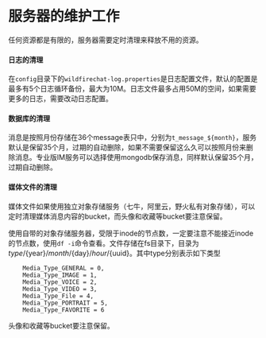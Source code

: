 # 服务器的维护工作
任何资源都是有限的，服务器需要定时清理来释放不用的资源。
#### 日志的清理
在```config```目录下的```wildfirechat-log.properties```是日志配置文件，默认的配置是最多有5个日志循环备份，最大为10M。日志文件最多占用50M的空间，如果需要更多的日志，需要改动日志配置。

#### 数据库的清理
消息是按照月份存储在36个message表只中，分别为```t_message_${month}```，服务默认是保留35个月，过期的自动删除，如果不需要保留这么久可以按照月份来删除消息。专业版IM服务可以选择使用mongodb保存消息，同样默认保留35个月，过期自动删除。

#### 媒体文件的清理
媒体文件如果使用独立对象存储服务（七牛，阿里云，野火私有对象存储），可以定时清理媒体消息内容的bucket，而头像和收藏等bucket要注意保留。

使用自带的对象存储服务器，受限于inode的节点数，一定要注意不能接近inode的节点数，使用```df -i```命令查看。文件存储在fs目录下，目录为${type}/${year}/${month}/${day}/${hour}/${uuid}。其中type分别表示如下类型
```
    Media_Type_GENERAL = 0,
    Media_Type_IMAGE = 1,
    Media_Type_VOICE = 2,
    Media_Type_VIDEO = 3,
    Media_Type_File = 4,
    Media_Type_PORTRAIT = 5,
    Media_Type_FAVORITE = 6
```
头像和收藏等bucket要注意保留。
